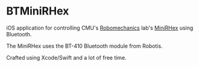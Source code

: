 # BTMiniRHex
iOS application for controlling CMU's [Robomechanics](https://www.cmu.edu/me/robomechanicslab/) lab's [MiniRHex](https://github.com/robomechanics/MiniRHex) using Bluetooth.

The MiniRHex uses the BT-410 Bluetooth module from Robotis.

Crafted using Xcode/Swift and a lot of free time.
